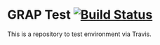 # <a name="title"></a> GRAP Test [![Build Status](https://secure.travis-ci.org/grap/test.png?branch=master)](http://travis-ci.org/grap/test)

This is a repository to test environment via Travis.
